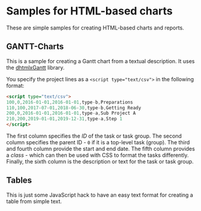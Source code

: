 # Samples for HTML-based charts

These are simple samples for creating HTML-based charts and reports.

## GANTT-Charts

This is a sample for creating a Gantt chart from a textual description. It uses the [dhtmlxGantt](https://dhtmlx.com/docs/products/dhtmlxGantt/) library.

You specify the project lines as a ```<script type="text/csv">``` in the following format:
```html
<script type="text/csv">
100,0,2016-01-01,2016-01-01,type-b,Preparations
110,100,2017-07-01,2018-06-30,type-b,Getting Ready
200,0,2016-01-01,2016-01-01,type-a,Sub Project A
210,200,2019-01-01,2019-12-31,type-a,Step 1
</script>
 ```

The first column specifies the _ID_ of the task or task group.
The second column specifies the parent ID - ```0``` if it is a top-level task (group).
The third and fourth column provide the start and end date.
The fifth column provides a _class_ - which can then be used with CSS to format the tasks differently.
Finally, the sixth column is the description or text for the task or task group.

## Tables

This is just some JavaScript hack to have an easy text format for creating a table from simple text.
